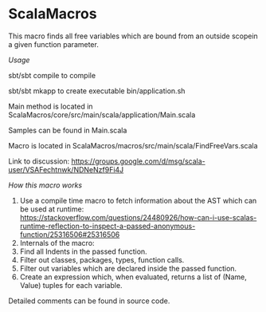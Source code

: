ScalaMacros
===========

This macro finds all free variables which are bound from an outside scopein a given function parameter.

*Usage* 

sbt/sbt compile 
to compile

sbt/sbt mkapp
to create executable bin/application.sh

Main method is located in 
ScalaMacros/core/src/main/scala/application/Main.scala 

Samples can be found in Main.scala

Macro is located in 
ScalaMacros/macros/src/main/scala/FindFreeVars.scala 

Link to discussion: https://groups.google.com/d/msg/scala-user/VSAFechtnwk/NDNeNzf9Fi4J

*How this macro works*

1. Use a compile time macro to fetch information about the AST which can be used at runtime: https://stackoverflow.com/questions/24480926/how-can-i-use-scalas-runtime-reflection-to-inspect-a-passed-anonymous-function/25316506#25316506
2. Internals of the macro: 
  1. Find all Indents in the passed function.
  2. Filter out classes, packages, types, function calls.
  3. Filter out variables which are declared inside the passed function.
  4. Create an expression which, when evaluated, returns a list of (Name, Value) tuples for each variable.  

Detailed comments can be found in source code. 
